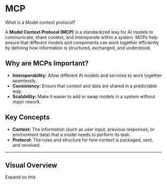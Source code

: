 # MCP

What is a Model context protocol?


A **Model Context Protocol (MCP)** is a standardized way for AI models to communicate, share context, and interoperate within a system. MCPs help ensure that different models and components can work together efficiently by defining how information is structured, exchanged, and understood.

## Why are MCPs Important?

- **Interoperability:** Allow different AI models and services to work together seamlessly.
- **Consistency:** Ensure that context and data are shared in a predictable way.
- **Scalability:** Make it easier to add or swap models in a system without major rework.

## Key Concepts

- **Context:** The information (such as user input, previous responses, or environment data) that a model needs to perform its task.
- **Protocol:** The rules and structure for how context is packaged, sent, and received.

---

## Visual Overview


Expand on this
